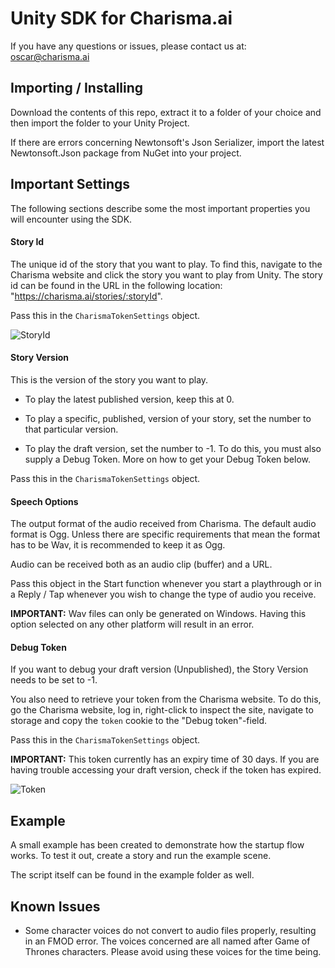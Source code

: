 # Unity SDK for Charisma.ai

If you have any questions or issues, please contact us at: oscar@charisma.ai

## Importing / Installing

Download the contents of this repo, extract it to a folder of your choice and then import the folder to your Unity Project.

If there are errors concerning Newtonsoft's Json Serializer, import the latest Newtonsoft.Json package from NuGet into your project.

## Important Settings

The following sections describe some the most important properties you will encounter using the SDK.

#### Story Id

The unique id of the story that you want to play. To find this, navigate to the Charisma website and click the story you want to play from Unity. The story id can be found in the URL in the following location:
"https://charisma.ai/stories/:storyId".

Pass this in the `CharismaTokenSettings` object.

![StoryId](https://i.ibb.co/sPqS9n2/StoryId.png)

#### Story Version

This is the version of the story you want to play.

- To play the latest published version, keep this at 0.

- To play a specific, published, version of your story, set the number to that particular version.

- To play the draft version, set the number to -1. To do this, you must also supply a Debug Token. More on how to get your Debug Token below.

Pass this in the `CharismaTokenSettings` object.

#### Speech Options

The output format of the audio received from Charisma. The default audio format is Ogg. Unless there are specific requirements that mean the format has to be Wav, it is recommended to keep it as Ogg.

Audio can be received both as an audio clip (buffer) and a URL.

Pass this object in the Start function whenever you start a playthrough or in a Reply / Tap whenever you wish to change the type of audio you receive.

**IMPORTANT:** Wav files can only be generated on Windows. Having this option selected on any other platform will result in an error.

#### Debug Token

If you want to debug your draft version (Unpublished), the Story Version needs to be set to -1.

You also need to retrieve your token from the Charisma website. To do this, go the Charisma website, log in, right-click to inspect the site, navigate to storage and copy the `token` cookie to the "Debug token"-field.

Pass this in the `CharismaTokenSettings` object.

**IMPORTANT:** This token currently has an expiry time of 30 days. If you are having trouble accessing your draft version, check if the token has expired.

![Token](https://i.ibb.co/hfJk0H7/Token.png)

## Example

A small example has been created to demonstrate how the startup flow works. To test it out, create a story and run the example scene.

The script itself can be found in the example folder as well.

## Known Issues

- Some character voices do not convert to audio files properly, resulting in an FMOD error. The voices concerned are all named after Game of Thrones characters. Please avoid using these voices for the time being.
